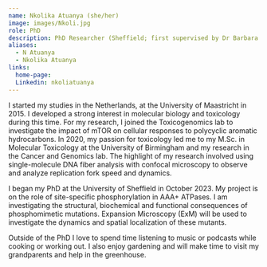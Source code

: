 ```yaml
---
name: Nkolika Atuanya (she/her)
image: images/Nkoli.jpg
role: PhD
description: PhD Researcher (Sheffield; first supervised by Dr Barbara Ciani)
aliases:
  - N Atuanya
  - Nkolika Atuanya
links:
  home-page:
  Linkedin: nkoliatuanya
---
```


I started my studies in the Netherlands, at the University of Maastricht in 2015. I developed a strong interest in molecular biology and toxicology during this time. For my research, I joined the Toxicogenomics lab to investigate the impact of mTOR on cellular responses to polycyclic aromatic hydrocarbons. In 2020, my passion for toxicology led me to my M.Sc. in Molecular Toxicology at the University of Birmingham and my research in the Cancer and Genomics lab. The highlight of my research involved using single-molecule DNA fiber analysis with confocal microscopy to observe and analyze replication fork speed and dynamics.

I began my PhD at the University of Sheffield in October 2023. My project is on the role of site-specific phosphorylation in AAA+ ATPases. I am investigating the structural, biochemical and functional consequences of phosphomimetic mutations. Expansion Microscopy (ExM) will be used to investigate the dynamics and spatial localization of these mutants.

Outside of the PhD I love to spend time listening to music or podcasts while cooking or working out.  I also enjoy gardening and will make time to visit my grandparents and help in the greenhouse.


